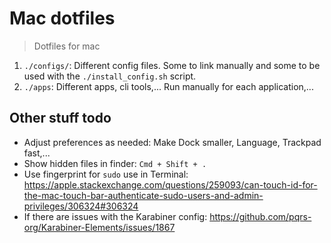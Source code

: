 # Mac dotfiles

> Dotfiles for mac

1. `./configs/`: Different config files. Some to link manually and some to be used with the `./install_config.sh` script.
2. `./apps`: Different apps, cli tools,... Run manually for each application,...
 
## Other stuff todo

 - Adjust preferences as needed: Make Dock smaller, Language, Trackpad fast,...
 - Show hidden files in finder: `Cmd + Shift + .`
 - Use fingerprint for `sudo` use in Terminal: <https://apple.stackexchange.com/questions/259093/can-touch-id-for-the-mac-touch-bar-authenticate-sudo-users-and-admin-privileges/306324#306324>
 - If there are issues with the Karabiner config: <https://github.com/pqrs-org/Karabiner-Elements/issues/1867>
